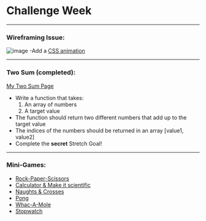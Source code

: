 # Challenge Week

---

### Wireframing Issue:

![image](https://github.com/liam02walker/multipleChallenges/assets/143833516/69db64e9-eba6-496e-ada5-45b1356bfacd)
-Add a [CSS animation](https://github.com/jezinho22/careers-week-coding-challenges/blob/main/design-challenge/animation-preview.mov)

---

### Two Sum (completed):

[My Two Sum Page](https://liam02walker.github.io/multipleChallenges/twoSum.html)

- Write a function that takes:
  1. An array of numbers
  2. A target value
- The function should return two different numbers that add up to the target value
- The indices of the numbers should be returned in an array [value1, value2]
- Complete the **secret** Stretch Goal!

---

### Mini-Games:

- [Rock-Paper-Scissors](https://liam02walker.github.io/multipleChallenges/rps.html)
- [Calculator & Make it scientific](https://liam02walker.github.io/multipleChallenges/sciCalc.html)
- [Naughts & Crosses](https://liam02walker.github.io/multipleChallenges/nAndC.html)
- [Pong](#)
- [Whac-A-Mole](#)
- [Stopwatch](#)
